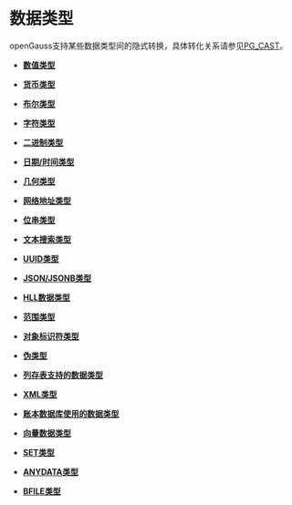 # 数据类型

openGauss支持某些数据类型间的隐式转换，具体转化关系请参见[PG\_CAST](../DatabaseReference/PG_CAST.md)。

-   **[数值类型](数值类型.md)**  

-   **[货币类型](货币类型.md)**  

-   **[布尔类型](布尔类型.md)**  

-   **[字符类型](字符类型.md)**  

-   **[二进制类型](二进制类型.md)**  

-   **[日期/时间类型](日期-时间类型.md)**  

-   **[几何类型](几何类型.md)**  

-   **[网络地址类型](网络地址类型.md)**  

-   **[位串类型](位串类型.md)**  

-   **[文本搜索类型](文本搜索类型.md)**  

-   **[UUID类型](UUID类型.md)**  

-   **[JSON/JSONB类型](JSON-JSONB类型.md)**  

-   **[HLL数据类型](HLL数据类型.md)**  

-   **[范围类型](范围类型.md)**  

-   **[对象标识符类型](对象标识符类型.md)**  

-   **[伪类型](伪类型.md)**  

-   **[列存表支持的数据类型](列存表支持的数据类型.md)**  

-   **[XML类型](XML类型.md)**  

-   **[账本数据库使用的数据类型](账本数据库使用的数据类型.md)**  

-   **[向量数据类型](向量数据类型.md)**

-   **[SET类型](SET类型.md)**  

-   **[ANYDATA类型](ANYDATA类型.md)** 

-   **[BFILE类型](BFILE类型.md)**  